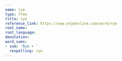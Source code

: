 ```yaml
---
name: rye
type: free
title: rye
reference_link: https://www.etymonline.com/word/rye
root_name: 
root_language: 
denotation: 
word_sums:
- sum: 'Rye + '
  respelling: rye
---
```

